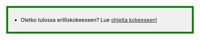 <div style="color:black; border-style: solid; border-width: thick; border-color: green; padding: 10px; margin-bottom: 15px; padding: 10px; background-color: #F1EFEF;">

  <ul>
    <li>
      Oletko tulossa erilliskokeeseen? Lue <a href='/ohje_kokeeseen'>ohjeita kokeeseen!</a>
    </li>
  </ul>

</div>